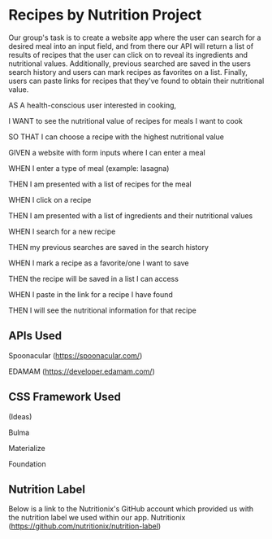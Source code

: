# Recipes by Nutrition Project

Our group's task is to create a website app where the user can search for a desired meal into an input field, and from there our API will return a list of results of recipes that the user can click on to reveal its ingredients and nutritional values. Additionally, previous searched are saved in the users search history and users can mark recipes as favorites on a list. Finally, users can paste links for recipes that they've found to obtain their nutritional value.



AS A health-conscious user interested in cooking,

I WANT to see the nutritional value of recipes for meals I want to cook

SO THAT I can choose a recipe with the highest nutritional value


GIVEN a website with form inputs where I can enter a meal

WHEN I enter a type of meal (example: lasagna)

THEN I am presented with a list of recipes for the meal

WHEN I click on a recipe

THEN I am presented with a list of ingredients and their nutritional values

WHEN I search for a new recipe

THEN my previous searches are saved in the search history

WHEN I mark a recipe as a favorite/one I want to save

THEN the recipe will be saved in a list I can access

WHEN I paste in the link for a recipe I have found

THEN I will see the nutritional information for that recipe


## APIs Used

Spoonacular (https://spoonacular.com/)

EDAMAM (https://developer.edamam.com/)


## CSS Framework Used

(Ideas)

Bulma

Materialize

Foundation


## Nutrition Label

Below is a link to the Nutritionix's GitHub account which provided us with the nutrition label we used within our app.
Nutritionix (https://github.com/nutritionix/nutrition-label)


